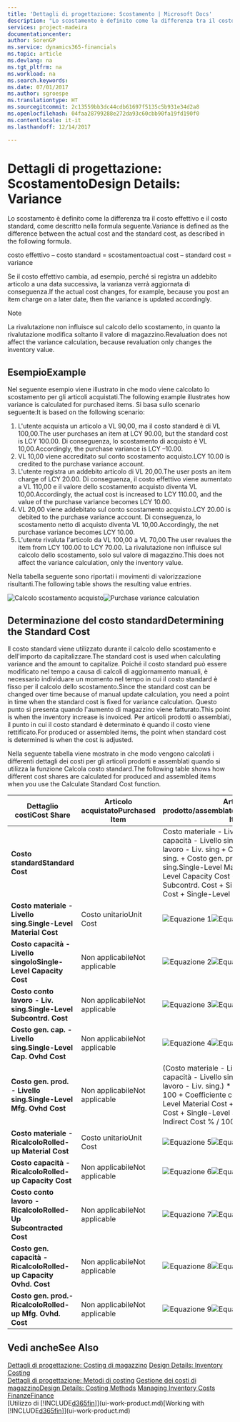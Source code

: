 ```yaml
---
title: 'Dettagli di progettazione: Scostamento | Microsoft Docs'
description: "Lo scostamento è definito come la differenza tra il costo effettivo e il costo standard, come descritto nella formula seguente."
services: project-madeira
documentationcenter: 
author: SorenGP
ms.service: dynamics365-financials
ms.topic: article
ms.devlang: na
ms.tgt_pltfrm: na
ms.workload: na
ms.search.keywords: 
ms.date: 07/01/2017
ms.author: sgroespe
ms.translationtype: HT
ms.sourcegitcommit: 2c13559bb3dc44cdb61697f5135c5b931e34d2a8
ms.openlocfilehash: 04faa28799288e272da93c60cbb90fa19fd190f0
ms.contentlocale: it-it
ms.lasthandoff: 12/14/2017

---
```

# <a name="design-details-variance"></a><span data-ttu-id="ed907-103">Dettagli di progettazione: Scostamento</span><span class="sxs-lookup"><span data-stu-id="ed907-103">Design Details: Variance</span></span>
<span data-ttu-id="ed907-104">Lo scostamento è definito come la differenza tra il costo effettivo e il costo standard, come descritto nella formula seguente.</span><span class="sxs-lookup"><span data-stu-id="ed907-104">Variance is defined as the difference between the actual cost and the standard cost, as described in the following formula.</span></span>  

 <span data-ttu-id="ed907-105">costo effettivo – costo standard = scostamento</span><span class="sxs-lookup"><span data-stu-id="ed907-105">actual cost – standard cost = variance</span></span>  

 <span data-ttu-id="ed907-106">Se il costo effettivo cambia, ad esempio, perché si registra un addebito articolo a una data successiva, la varianza verrà aggiornata di conseguenza.</span><span class="sxs-lookup"><span data-stu-id="ed907-106">If the actual cost changes, for example, because you post an item charge on a later date, then the variance is updated accordingly.</span></span>  

> [!NOTE]  
>  <span data-ttu-id="ed907-107">La rivalutazione non influisce sul calcolo dello scostamento, in quanto la rivalutazione modifica soltanto il valore di magazzino.</span><span class="sxs-lookup"><span data-stu-id="ed907-107">Revaluation does not affect the variance calculation, because revaluation only changes the inventory value.</span></span>  

## <a name="example"></a><span data-ttu-id="ed907-108">Esempio</span><span class="sxs-lookup"><span data-stu-id="ed907-108">Example</span></span>  
 <span data-ttu-id="ed907-109">Nel seguente esempio viene illustrato in che modo viene calcolato lo scostamento per gli articoli acquistati.</span><span class="sxs-lookup"><span data-stu-id="ed907-109">The following example illustrates how variance is calculated for purchased items.</span></span> <span data-ttu-id="ed907-110">Si basa sullo scenario seguente:</span><span class="sxs-lookup"><span data-stu-id="ed907-110">It is based on the following scenario:</span></span>  

1.  <span data-ttu-id="ed907-111">L'utente acquista un articolo a VL 90,00, ma il costo standard è di VL 100,00.</span><span class="sxs-lookup"><span data-stu-id="ed907-111">The user purchases an item at LCY 90.00, but the standard cost is LCY 100.00.</span></span> <span data-ttu-id="ed907-112">Di conseguenza, lo scostamento di acquisto è VL 10,00.</span><span class="sxs-lookup"><span data-stu-id="ed907-112">Accordingly, the purchase variance is LCY –10.00.</span></span>  
2.  <span data-ttu-id="ed907-113">VL 10,00 viene accreditato sul conto scostamento acquisto.</span><span class="sxs-lookup"><span data-stu-id="ed907-113">LCY 10.00 is credited to the purchase variance account.</span></span>  
3.  <span data-ttu-id="ed907-114">L'utente registra un addebito articolo di VL 20,00.</span><span class="sxs-lookup"><span data-stu-id="ed907-114">The user posts an item charge of LCY 20.00.</span></span> <span data-ttu-id="ed907-115">Di conseguenza, il costo effettivo viene aumentato a VL 110,00 e il valore dello scostamento acquisto diventa VL 10,00.</span><span class="sxs-lookup"><span data-stu-id="ed907-115">Accordingly, the actual cost is increased to LCY 110.00, and the value of the purchase variance becomes LCY 10.00.</span></span>  
4.  <span data-ttu-id="ed907-116">VL 20,00 viene addebitato sul conto scostamento acquisto.</span><span class="sxs-lookup"><span data-stu-id="ed907-116">LCY 20.00 is debited to the purchase variance account.</span></span> <span data-ttu-id="ed907-117">Di conseguenza, lo scostamento netto di acquisto diventa VL 10,00.</span><span class="sxs-lookup"><span data-stu-id="ed907-117">Accordingly, the net purchase variance becomes LCY 10.00.</span></span>  
5.  <span data-ttu-id="ed907-118">L'utente rivaluta l'articolo da VL 100,00 a VL 70,00.</span><span class="sxs-lookup"><span data-stu-id="ed907-118">The user revalues the item from LCY 100.00 to LCY 70.00.</span></span> <span data-ttu-id="ed907-119">La rivalutazione non influisce sul calcolo dello scostamento, solo sul valore di magazzino.</span><span class="sxs-lookup"><span data-stu-id="ed907-119">This does not affect the variance calculation, only the inventory value.</span></span>  

 <span data-ttu-id="ed907-120">Nella tabella seguente sono riportati i movimenti di valorizzazione risultanti.</span><span class="sxs-lookup"><span data-stu-id="ed907-120">The following table shows the resulting value entries.</span></span>  

 <span data-ttu-id="ed907-121">![Calcolo scostamento acquisto](media/design_details_inventory_costing_11_purchase_variance.png "design_details_inventory_costing_11_purchase_variance")</span><span class="sxs-lookup"><span data-stu-id="ed907-121">![Purchase variance calculation](media/design_details_inventory_costing_11_purchase_variance.png "design_details_inventory_costing_11_purchase_variance")</span></span>  

## <a name="determining-the-standard-cost"></a><span data-ttu-id="ed907-122">Determinazione del costo standard</span><span class="sxs-lookup"><span data-stu-id="ed907-122">Determining the Standard Cost</span></span>  
 <span data-ttu-id="ed907-123">Il costo standard viene utilizzato durante il calcolo dello scostamento e dell'importo da capitalizzare.</span><span class="sxs-lookup"><span data-stu-id="ed907-123">The standard cost is used when calculating variance and the amount to capitalize.</span></span> <span data-ttu-id="ed907-124">Poiché il costo standard può essere modificato nel tempo a causa di calcoli di aggiornamento manuali, è necessario individuare un momento nel tempo in cui il costo standard è fisso per il calcolo dello scostamento.</span><span class="sxs-lookup"><span data-stu-id="ed907-124">Since the standard cost can be changed over time because of manual update calculation, you need a point in time when the standard cost is fixed for variance calculation.</span></span> <span data-ttu-id="ed907-125">Questo punto si presenta quando l'aumento di magazzino viene fatturato.</span><span class="sxs-lookup"><span data-stu-id="ed907-125">This point is when the inventory increase is invoiced.</span></span> <span data-ttu-id="ed907-126">Per articoli prodotti o assemblati, il punto in cui il costo standard è determinato è quando il costo viene rettificato.</span><span class="sxs-lookup"><span data-stu-id="ed907-126">For produced or assembled items, the point when standard cost is determined is when the cost is adjusted.</span></span>  

 <span data-ttu-id="ed907-127">Nella seguente tabella viene mostrato in che modo vengono calcolati i differenti dettagli dei costi per gli articoli prodotti e assemblati quando si utilizza la funzione Calcola costo standard.</span><span class="sxs-lookup"><span data-stu-id="ed907-127">The following table shows how different cost shares are calculated for produced and assembled items when you use the Calculate Standard Cost function.</span></span>  

|<span data-ttu-id="ed907-128">Dettaglio costi</span><span class="sxs-lookup"><span data-stu-id="ed907-128">Cost Share</span></span>|<span data-ttu-id="ed907-129">Articolo acquistato</span><span class="sxs-lookup"><span data-stu-id="ed907-129">Purchased Item</span></span>|<span data-ttu-id="ed907-130">Articolo prodotto/assemblato</span><span class="sxs-lookup"><span data-stu-id="ed907-130">Produced/Assembled Item</span></span>|  
|----------------|--------------------|------------------------------|  
|<span data-ttu-id="ed907-131">**Costo standard**</span><span class="sxs-lookup"><span data-stu-id="ed907-131">**Standard Cost**</span></span>||<span data-ttu-id="ed907-132">Costo materiale - Livello sing. + Costo capacità - Livello singolo + Costo conto lavoro - Liv. sing + Costo gen. cap. - Livello sing. + Costo gen. prod. - Livello sing.</span><span class="sxs-lookup"><span data-stu-id="ed907-132">Single-Level Material Cost + Single-Level Capacity Cost + Single-Level Subcontrd. Cost + Single-Level Cap. Ovhd. Cost + Single-Level Mfg. Ovhd. Cost</span></span>|  
|<span data-ttu-id="ed907-133">**Costo materiale - Livello sing.**</span><span class="sxs-lookup"><span data-stu-id="ed907-133">**Single-Level Material Cost**</span></span>|<span data-ttu-id="ed907-134">Costo unitario</span><span class="sxs-lookup"><span data-stu-id="ed907-134">Unit Cost</span></span>|<span data-ttu-id="ed907-135">![Equazione 1](media/design_details_inventory_costing_11_equation_1.png "design_details_inventory_costing_11_equation_1")</span><span class="sxs-lookup"><span data-stu-id="ed907-135">![Equation 1](media/design_details_inventory_costing_11_equation_1.png "design_details_inventory_costing_11_equation_1")</span></span>|  
|<span data-ttu-id="ed907-136">**Costo capacità - Livello singolo**</span><span class="sxs-lookup"><span data-stu-id="ed907-136">**Single-Level Capacity Cost**</span></span>|<span data-ttu-id="ed907-137">Non applicabile</span><span class="sxs-lookup"><span data-stu-id="ed907-137">Not applicable</span></span>|<span data-ttu-id="ed907-138">![Equazione 2](media/design_details_inventory_costing_11_equation_2.png "design_details_inventory_costing_11_equation_2")</span><span class="sxs-lookup"><span data-stu-id="ed907-138">![Equation 2](media/design_details_inventory_costing_11_equation_2.png "design_details_inventory_costing_11_equation_2")</span></span>|  
|<span data-ttu-id="ed907-139">**Costo conto lavoro - Liv. sing.**</span><span class="sxs-lookup"><span data-stu-id="ed907-139">**Single-Level Subcontrd. Cost**</span></span>|<span data-ttu-id="ed907-140">Non applicabile</span><span class="sxs-lookup"><span data-stu-id="ed907-140">Not applicable</span></span>|<span data-ttu-id="ed907-141">![Equazione 3](media/design_details_inventory_costing_11_equation_3.png "design_details_inventory_costing_11_equation_3")</span><span class="sxs-lookup"><span data-stu-id="ed907-141">![Equation 3](media/design_details_inventory_costing_11_equation_3.png "design_details_inventory_costing_11_equation_3")</span></span>|  
|<span data-ttu-id="ed907-142">**Costo gen. cap. - Livello sing.**</span><span class="sxs-lookup"><span data-stu-id="ed907-142">**Single-Level Cap. Ovhd Cost**</span></span>|<span data-ttu-id="ed907-143">Non applicabile</span><span class="sxs-lookup"><span data-stu-id="ed907-143">Not applicable</span></span>|<span data-ttu-id="ed907-144">![Equazione 4](media/design_details_inventory_costing_11_equation_4.png "design_details_inventory_costing_11_equation_4")</span><span class="sxs-lookup"><span data-stu-id="ed907-144">![Equation 4](media/design_details_inventory_costing_11_equation_4.png "design_details_inventory_costing_11_equation_4")</span></span>|  
|<span data-ttu-id="ed907-145">**Costo gen. prod. - Livello sing.**</span><span class="sxs-lookup"><span data-stu-id="ed907-145">**Single-Level Mfg. Ovhd Cost**</span></span>|<span data-ttu-id="ed907-146">Non applicabile</span><span class="sxs-lookup"><span data-stu-id="ed907-146">Not applicable</span></span>|<span data-ttu-id="ed907-147">(Costo materiale - Livello sing. + Costo capacità - Livello singolo + Costo conto lavoro - Liv. sing.) \* Costo indiretto % / 100 + Coefficiente costi generali</span><span class="sxs-lookup"><span data-stu-id="ed907-147">(Single-Level Material Cost + Single-Level Capacity Cost + Single-Level Subcontrd. Cost) \* Indirect Cost % / 100 + Overhead Rate</span></span>|  
|<span data-ttu-id="ed907-148">**Costo materiale - Ricalcolo**</span><span class="sxs-lookup"><span data-stu-id="ed907-148">**Rolled-up Material Cost**</span></span>|<span data-ttu-id="ed907-149">Costo unitario</span><span class="sxs-lookup"><span data-stu-id="ed907-149">Unit Cost</span></span>|<span data-ttu-id="ed907-150">![Equazione 5](media/design_details_inventory_costing_11_equation_5.png "design_details_inventory_costing_11_equation_5")</span><span class="sxs-lookup"><span data-stu-id="ed907-150">![Equation 5](media/design_details_inventory_costing_11_equation_5.png "design_details_inventory_costing_11_equation_5")</span></span>|  
|<span data-ttu-id="ed907-151">**Costo capacità - Ricalcolo**</span><span class="sxs-lookup"><span data-stu-id="ed907-151">**Rolled-up Capacity Cost**</span></span>|<span data-ttu-id="ed907-152">Non applicabile</span><span class="sxs-lookup"><span data-stu-id="ed907-152">Not applicable</span></span>|<span data-ttu-id="ed907-153">![Equazione 6](media/design_details_inventory_costing_11_equation_6.png "design_details_inventory_costing_11_equation_6")</span><span class="sxs-lookup"><span data-stu-id="ed907-153">![Equation 6](media/design_details_inventory_costing_11_equation_6.png "design_details_inventory_costing_11_equation_6")</span></span>|  
|<span data-ttu-id="ed907-154">**Costo conto lavoro - Ricalcolo**</span><span class="sxs-lookup"><span data-stu-id="ed907-154">**Rolled-Up Subcontracted Cost**</span></span>|<span data-ttu-id="ed907-155">Non applicabile</span><span class="sxs-lookup"><span data-stu-id="ed907-155">Not applicable</span></span>|<span data-ttu-id="ed907-156">![Equazione 7](media/design_details_inventory_costing_11_equation_7.png "design_details_inventory_costing_11_equation_7")</span><span class="sxs-lookup"><span data-stu-id="ed907-156">![Equation 7](media/design_details_inventory_costing_11_equation_7.png "design_details_inventory_costing_11_equation_7")</span></span>|  
|<span data-ttu-id="ed907-157">**Costo gen. capacità - Ricalcolo**</span><span class="sxs-lookup"><span data-stu-id="ed907-157">**Rolled-up Capacity Ovhd. Cost**</span></span>|<span data-ttu-id="ed907-158">Non applicabile</span><span class="sxs-lookup"><span data-stu-id="ed907-158">Not applicable</span></span>|<span data-ttu-id="ed907-159">![Equazione 8](media/design_details_inventory_costing_11_equation_8.png "design_details_inventory_costing_11_equation_8")</span><span class="sxs-lookup"><span data-stu-id="ed907-159">![Equation 8](media/design_details_inventory_costing_11_equation_8.png "design_details_inventory_costing_11_equation_8")</span></span>|  
|<span data-ttu-id="ed907-160">**Costo gen. prod.- Ricalcolo**</span><span class="sxs-lookup"><span data-stu-id="ed907-160">**Rolled-up Mfg. Ovhd. Cost**</span></span>|<span data-ttu-id="ed907-161">Non applicabile</span><span class="sxs-lookup"><span data-stu-id="ed907-161">Not applicable</span></span>|<span data-ttu-id="ed907-162">![Equazione 9](media/design_details_inventory_costing_11_equation_9.png "design_details_inventory_costing_11_equation_9")</span><span class="sxs-lookup"><span data-stu-id="ed907-162">![Equation 9](media/design_details_inventory_costing_11_equation_9.png "design_details_inventory_costing_11_equation_9")</span></span>|  

## <a name="see-also"></a><span data-ttu-id="ed907-163">Vedi anche</span><span class="sxs-lookup"><span data-stu-id="ed907-163">See Also</span></span>  
 <span data-ttu-id="ed907-164">[Dettagli di progettazione: Costing di magazzino](design-details-inventory-costing.md) </span><span class="sxs-lookup"><span data-stu-id="ed907-164">[Design Details: Inventory Costing](design-details-inventory-costing.md) </span></span>  
 <span data-ttu-id="ed907-165">[Dettagli di progettazione: Metodi di costing](design-details-costing-methods.md) [Gestione dei costi di magazzino](finance-manage-inventory-costs.md)</span><span class="sxs-lookup"><span data-stu-id="ed907-165">[Design Details: Costing Methods](design-details-costing-methods.md) [Managing Inventory Costs](finance-manage-inventory-costs.md)</span></span>  
 [<span data-ttu-id="ed907-166">Finanze</span><span class="sxs-lookup"><span data-stu-id="ed907-166">Finance</span></span>](finance.md)  
 <span data-ttu-id="ed907-167">[Utilizzo di [!INCLUDE[d365fin](includes/d365fin_md.md)]](ui-work-product.md)</span><span class="sxs-lookup"><span data-stu-id="ed907-167">[Working with [!INCLUDE[d365fin](includes/d365fin_md.md)]](ui-work-product.md)</span></span>

